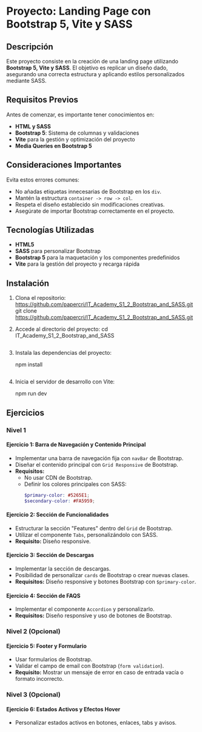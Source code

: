 # Proyecto: Landing Page con Bootstrap 5, Vite y SASS

## Descripción
Este proyecto consiste en la creación de una landing page utilizando **Bootstrap 5, Vite y SASS**. El objetivo es replicar un diseño dado, asegurando una correcta estructura y aplicando estilos personalizados mediante SASS.

## Requisitos Previos
Antes de comenzar, es importante tener conocimientos en:
- **HTML y SASS**
- **Bootstrap 5**: Sistema de columnas y validaciones
- **Vite** para la gestión y optimización del proyecto
- **Media Queries en Bootstrap 5**

## Consideraciones Importantes
Evita estos errores comunes:
- No añadas etiquetas innecesarias de Bootstrap en los `div`.
- Mantén la estructura `container -> row -> col`.
- Respeta el diseño establecido sin modificaciones creativas.
- Asegúrate de importar Bootstrap correctamente en el proyecto.

## Tecnologías Utilizadas
- **HTML5**
- **SASS** para personalizar Bootstrap
- **Bootstrap 5** para la maquetación y los componentes predefinidos
- **Vite** para la gestión del proyecto y recarga rápida

## Instalación
1. Clona el repositorio:
   https://github.com/papercri/IT_Academy_S1_2_Bootstrap_and_SASS.git
   git clone https://github.com/papercri/IT_Academy_S1_2_Bootstrap_and_SASS.git

2. Accede al directorio del proyecto:
  cd IT_Academy_S1_2_Bootstrap_and_SASS
   ```
3. Instala las dependencias del proyecto:
  
   npm install
   ```
4. Inicia el servidor de desarrollo con Vite:

   npm run dev
   

## Ejercicios
### Nivel 1
#### **Ejercicio 1: Barra de Navegación y Contenido Principal**
- Implementar una barra de navegación fija con `navBar` de Bootstrap.
- Diseñar el contenido principal con `Grid Responsive` de Bootstrap.
- **Requisitos:**
  - No usar CDN de Bootstrap.
  - Definir los colores principales con SASS:
    ```scss
    $primary-color: #5265E1;
    $secondary-color: #FA5959;
    ```

#### **Ejercicio 2: Sección de Funcionalidades**
- Estructurar la sección "Features" dentro del `Grid` de Bootstrap.
- Utilizar el componente `Tabs`, personalizándolo con SASS.
- **Requisito:** Diseño responsive.

#### **Ejercicio 3: Sección de Descargas**
- Implementar la sección de descargas.
- Posibilidad de personalizar `cards` de Bootstrap o crear nuevas clases.
- **Requisitos:** Diseño responsive y botones Bootstrap con `$primary-color`.

#### **Ejercicio 4: Sección de FAQS**
- Implementar el componente `Accordion` y personalizarlo.
- **Requisitos:** Diseño responsive y uso de botones de Bootstrap.

### Nivel 2 (Opcional)
#### **Ejercicio 5: Footer y Formulario**
- Usar formularios de Bootstrap.
- Validar el campo de email con Bootstrap (`form validation`).
- **Requisito:** Mostrar un mensaje de error en caso de entrada vacía o formato incorrecto.

### Nivel 3 (Opcional)
#### **Ejercicio 6: Estados Activos y Efectos Hover**
- Personalizar estados activos en botones, enlaces, tabs y avisos.


